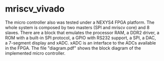 # mriscv_vivado

The micro controller also was tested under a NEXYS4 FPGA platform. The whole system is composed by two masters (SPI and mriscv core) and 8 slaves. There are a block that emulates the processor RAM, a DDR2 driver, a ROM with a built-in SPI protocol, a GPIO with RS232 support, a SPI, a DAC, a 7-segment display and xADC. xADC is an interface to the ADCs available in the FPGA. The file "diagram.pdf" shows the block diagram of the implemented micro controller.
